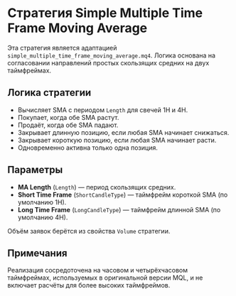 # Стратегия Simple Multiple Time Frame Moving Average

Эта стратегия является адаптацией `simple_multiple_time_frame_moving_average.mq4`. Логика основана на согласовании направлений простых скользящих средних на двух таймфреймах.

## Логика стратегии
- Вычисляет SMA с периодом `Length` для свечей 1H и 4H.
- Покупает, когда обе SMA растут.
- Продаёт, когда обе SMA падают.
- Закрывает длинную позицию, если любая SMA начинает снижаться.
- Закрывает короткую позицию, если любая SMA начинает расти.
- Одновременно активна только одна позиция.

## Параметры
- **MA Length** (`Length`) — период скользящих средних.
- **Short Time Frame** (`ShortCandleType`) — таймфрейм короткой SMA (по умолчанию 1H).
- **Long Time Frame** (`LongCandleType`) — таймфрейм длинной SMA (по умолчанию 4H).

Объём заявок берётся из свойства `Volume` стратегии.

## Примечания
Реализация сосредоточена на часовом и четырёхчасовом таймфреймах, используемых в оригинальной версии MQL, и не включает расчёты для более высоких таймфреймов.
